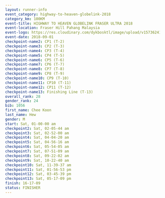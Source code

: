 ```yaml
---
layout: runner-info 
event_category: highway-to-heaven-globelink-2018 
category_km: 100KM 
event-title: HIGHWAY TO HEAVEN GLOBELINK FRASER ULTRA 2018 
event-location: Fraser Hill Pahang Malaysia 
event-logo: https://res.cloudinary.com/dykbosktl/image/upload/v1573624145/Logo/download_nnzjlh.png 
event-date: 2018-09-01 
checkpoint-name2: CP1 (T-2) 
checkpoint-name3: CP2 (T-3) 
checkpoint-name4: CP3 (T-4) 
checkpoint-name5: CP4 (T-5) 
checkpoint-name6: CP5 (T-6) 
checkpoint-name7: CP6 (T-7) 
checkpoint-name8: CP7 (T-8) 
checkpoint-name9: CP8 (T-9) 
checkpoint-name10: CP9 (T-10) 
checkpoint-name11: CP10 (T-11) 
checkpoint-name12: CP11 (T-12) 
checkpoint-name13: Finishing Line (T-13) 
overall_rank: 28
gender_rank: 24
bib: 1056
first_name: Chee Koon
last_name: Hew
gender: M
start: Sat, 01-00-00 am
checkpoint2: Sat, 02-05-44 am
checkpoint3: Sat, 02-52-00 am
checkpoint4: Sat, 04-04-20 am
checkpoint5: Sat, 04-56-16 am
checkpoint6: Sat, 05-54-05 am
checkpoint7: Sat, 07-51-09 am
checkpoint8: Sat, 09-22-02 am
checkpoint9: Sat, 10-22-40 am
checkpoint10: Sat, 11-39-37 am
checkpoint11: Sat, 01-56-53 pm
checkpoint12: Sat, 03-45-39 pm
checkpoint13: Sat, 05-17-09 pm
finish: 16-17-09
status: FINISHER
---
```

